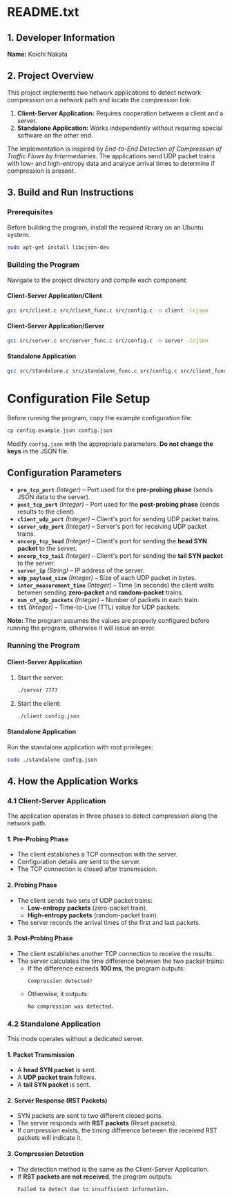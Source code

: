 # README.txt

## **1. Developer Information**
**Name:** Koichi Nakata

## **2. Project Overview**
This project implements two network applications to detect network compression on a network path and locate the compression link:
1. **Client-Server Application:** Requires cooperation between a client and a server.
2. **Standalone Application:** Works independently without requiring special software on the other end.

The implementation is inspired by *End-to-End Detection of Compression of Traffic Flows by Intermediaries*. The applications send UDP packet trains with low- and high-entropy data and analyze arrival times to determine if compression is present.

## **3. Build and Run Instructions**

### **Prerequisites**
Before building the program, install the required library on an Ubuntu system:

```bash
sudo apt-get install libcjson-dev
```

### **Building the Program**
Navigate to the project directory and compile each component:

#### **Client-Server Application/Client**
```bash
gcc src/client.c src/client_func.c src/config.c -o client -lcjson
```

#### **Client-Server Application/Server**
```bash
gcc src/server.c src/server_func.c src/config.c -o server -lcjson
```

#### **Standalone Application**
```bash
gcc src/standalone.c src/standalone_func.c src/config.c src/client_func.c -o standalone -lcjson
```

# Configuration File Setup

Before running the program, copy the example configuration file:

```bash
cp config.example.json config.json
```

Modify `config.json` with the appropriate parameters. **Do not change the keys** in the JSON file.

## Configuration Parameters

- **`pre_tcp_port`** *(Integer)* – Port used for the **pre-probing phase** (sends JSON data to the server).
- **`post_tcp_port`** *(Integer)* – Port used for the **post-probing phase** (sends results to the client).
- **`client_udp_port`** *(Integer)* – Client's port for sending UDP packet trains.
- **`server_udp_port`** *(Integer)* – Server's port for receiving UDP packet trains.
- **`uncorp_tcp_head`** *(Integer)* – Client's port for sending the **head SYN packet** to the server.
- **`uncorp_tcp_tail`** *(Integer)* – Client's port for sending the **tail SYN packet** to the server.
- **`server_ip`** *(String)* – IP address of the server.
- **`udp_payload_size`** *(Integer)* – Size of each UDP packet in bytes.
- **`inter_measurement_time`** *(Integer)* – Time (in seconds) the client waits between sending **zero-packet** and **random-packet** trains.
- **`num_of_udp_packets`** *(Integer)* – Number of packets in each train.
- **`ttl`** *(Integer)* – Time-to-Live (TTL) value for UDP packets.

**Note:** The program assumes the values are properly configured before running the program, otherwise it will issue an error.

### **Running the Program**

#### **Client-Server Application**
1. Start the server:
   ```bash
   ./server 7777
   ```
2. Start the client:
   ```bash
   ./client config.json
   ```

#### **Standalone Application**
Run the standalone application with root privileges:

```bash
sudo ./standalone config.json
```

## 4. How the Application Works

### 4.1 Client-Server Application
The application operates in three phases to detect compression along the network path.

#### 1. Pre-Probing Phase
- The client establishes a TCP connection with the server.
- Configuration details are sent to the server.
- The TCP connection is closed after transmission.

#### 2. Probing Phase
- The client sends two sets of UDP packet trains:
  - **Low-entropy packets** (zero-packet train).
  - **High-entropy packets** (random-packet train).
- The server records the arrival times of the first and last packets.

#### 3. Post-Probing Phase
- The client establishes another TCP connection to receive the results.
- The server calculates the time difference between the two packet trains:
  - If the difference exceeds **100 ms**, the program outputs:
    ```
    Compression detected!
    ```
  - Otherwise, it outputs:
    ```
    No compression was detected.
    ```

### 4.2 Standalone Application
This mode operates without a dedicated server.

#### 1. Packet Transmission
- A **head SYN packet** is sent.
- A **UDP packet train** follows.
- A **tail SYN packet** is sent.

#### 2. Server Response (RST Packets)
- SYN packets are sent to two different closed ports.
- The server responds with **RST packets** (Reset packets).
- If compression exists, the timing difference between the received RST packets will indicate it.

#### 3. Compression Detection
- The detection method is the same as the Client-Server Application.
- If **RST packets are not received**, the program outputs:
  ```
  Failed to detect due to insufficient information.
  ```


